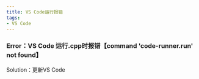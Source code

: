 ```yaml
---
title: VS Code运行报错
tags:
- VS Code
---
```

### Error：VS Code 运行.cpp时报错【command 'code-runner.run' not found】

Solution：更新VS Code
